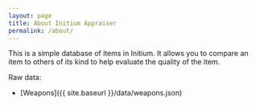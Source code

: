 ```yaml
---
layout: page
title: About Initium Appraiser
permalink: /about/
---
```


This is a simple database of items in Initium. It allows you to compare an item to others of its kind to help evaluate the quality of the item.

Raw data:

* [Weapons]({{ site.baseurl }}/data/weapons.json)
